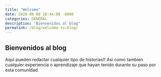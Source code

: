 ```yaml
---
title: "Welcome"
date: 2020-08-08 18:44:00 -0000
categories: GENERAL
description: "Bienvenidos al blog"
permalink: /blog/welcome-to-blog/
---
```


## Bienvenidos al blog

Aqui pueden redactar cualquier tipo de historias!! Asi como tambien cualquier experiencia o aprendizaje que hayan tenido durante su paso por esta comunidad.
